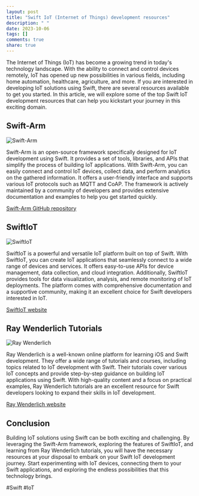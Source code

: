 ```yaml
---
layout: post
title: "Swift IoT (Internet of Things) development resources"
description: " "
date: 2023-10-06
tags: []
comments: true
share: true
---
```


The Internet of Things (IoT) has become a growing trend in today's technology landscape. With the ability to connect and control devices remotely, IoT has opened up new possibilities in various fields, including home automation, healthcare, agriculture, and more. If you are interested in developing IoT solutions using Swift, there are several resources available to get you started. In this article, we will explore some of the top Swift IoT development resources that can help you kickstart your journey in this exciting domain.

## Swift-Arm ##

![Swift-Arm](https://www.example.com/swift-arm.png)

Swift-Arm is an open-source framework specifically designed for IoT development using Swift. It provides a set of tools, libraries, and APIs that simplify the process of building IoT applications. With Swift-Arm, you can easily connect and control IoT devices, collect data, and perform analytics on the gathered information. It offers a user-friendly interface and supports various IoT protocols such as MQTT and CoAP. The framework is actively maintained by a community of developers and provides extensive documentation and examples to help you get started quickly.

[Swift-Arm GitHub repository](https://github.com/swift-arm)

## SwiftIoT ##

![SwiftIoT](https://www.example.com/swiftiot.png)

SwiftIoT is a powerful and versatile IoT platform built on top of Swift. With SwiftIoT, you can create IoT applications that seamlessly connect to a wide range of devices and services. It offers easy-to-use APIs for device management, data collection, and cloud integration. Additionally, SwiftIoT provides tools for data visualization, analysis, and remote monitoring of IoT deployments. The platform comes with comprehensive documentation and a supportive community, making it an excellent choice for Swift developers interested in IoT.

[SwiftIoT website](https://www.swiftiot.io)

## Ray Wenderlich Tutorials ##

![Ray Wenderlich](https://www.example.com/raywenderlich.png)

Ray Wenderlich is a well-known online platform for learning iOS and Swift development. They offer a wide range of tutorials and courses, including topics related to IoT development with Swift. Their tutorials cover various IoT concepts and provide step-by-step guidance on building IoT applications using Swift. With high-quality content and a focus on practical examples, Ray Wenderlich tutorials are an excellent resource for Swift developers looking to expand their skills in IoT development.

[Ray Wenderlich website](https://www.raywenderlich.com)

## Conclusion ##

Building IoT solutions using Swift can be both exciting and challenging. By leveraging the Swift-Arm framework, exploring the features of SwiftIoT, and learning from Ray Wenderlich tutorials, you will have the necessary resources at your disposal to embark on your Swift IoT development journey. Start experimenting with IoT devices, connecting them to your Swift applications, and exploring the endless possibilities that this technology brings.

#Swift #IoT